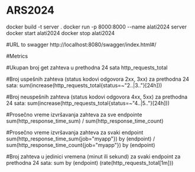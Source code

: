 # ARS2024

docker build -t server .
docker run -p 8000:8000 --name alati2024 server
docker start alati2024
docker stop alati2024

#URL to swagger
http://localhost:8080/swagger/index.html#/

#Metrics

#Ukupan broj get zahteva u prethodna 24 sata
http_requests_total

#Broj uspešnih zahteva (status kodovi odgovora 2xx, 3xx) za prethodna 24 sata:
sum(increase(http_requests_total{status=~"2..|3.."}[24h]))

#Broj neuspešnih zahteva (status kodovi odgovora 4xx, 5xx) za prethodna 24 sata:
sum(increase(http_requests_total{status=~"4..|5.."}[24h]))

#Prosečno vreme izvršavanja zahteva za sve endpointe
sum(http_response_time_sum) / sum(http_response_time_count)

#Prosečno vreme izvršavanja zahteva za svaki endpoint
sum(http_response_time_sum{job="myapp"}) by (endpoint) / sum(http_response_time_count{job="myapp"}) by (endpoint)

#Broj zahteva u jedinici vremena (minut ili sekund) za svaki endpoint za prethodna 24 sata:
sum by (endpoint) (rate(http_requests_total[1m]))
